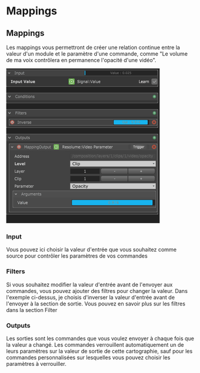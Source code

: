 # Mappings

## Mappings

Les mappings vous permettront de créer une relation continue entre la valeur d'un module et le paramètre d'une commande, comme "Le volume de ma voix contrôlera en permanence l'opacité d'une vidéo".

![](../.gitbook/assets/mapping.gif)

### Input

Vous pouvez ici choisir la valeur d'entrée que vous souhaitez comme source pour contrôler les paramètres de vos commandes

### Filters

Si vous souhaitez modifier la valeur d'entrée avant de l'envoyer aux commandes, vous pouvez ajouter des filtres pour changer la valeur. Dans l'exemple ci-dessus, je choisis d'inverser la valeur d'entrée avant de l'envoyer à la section de sortie. Vous pouvez en savoir plus sur les filtres dans la section Filter

### Outputs

Les sorties sont les commandes que vous voulez envoyer à chaque fois que la valeur a changé. Les commandes verrouillent automatiquement un de leurs paramètres sur la valeur de sortie de cette cartographie, sauf pour les commandes personnalisées sur lesquelles vous pouvez choisir les paramètres à verrouiller.

